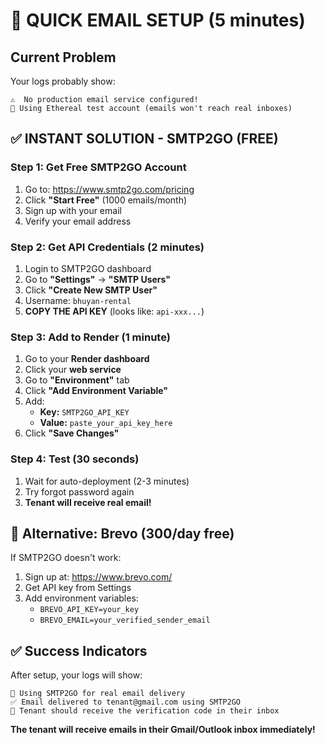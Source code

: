 # 🚀 QUICK EMAIL SETUP (5 minutes)

## Current Problem
Your logs probably show:
```
⚠️  No production email service configured!
📧 Using Ethereal test account (emails won't reach real inboxes)
```

## ✅ INSTANT SOLUTION - SMTP2GO (FREE)

### Step 1: Get Free SMTP2GO Account
1. Go to: https://www.smtp2go.com/pricing
2. Click **"Start Free"** (1000 emails/month)
3. Sign up with your email
4. Verify your email address

### Step 2: Get API Credentials (2 minutes)
1. Login to SMTP2GO dashboard
2. Go to **"Settings"** → **"SMTP Users"**
3. Click **"Create New SMTP User"**
4. Username: `bhuyan-rental`
5. **COPY THE API KEY** (looks like: `api-xxx...`)

### Step 3: Add to Render (1 minute)
1. Go to your **Render dashboard**
2. Click your **web service**
3. Go to **"Environment"** tab
4. Click **"Add Environment Variable"**
5. Add:
   - **Key:** `SMTP2GO_API_KEY`
   - **Value:** `paste_your_api_key_here`
6. Click **"Save Changes"**

### Step 4: Test (30 seconds)
1. Wait for auto-deployment (2-3 minutes)
2. Try forgot password again
3. **Tenant will receive real email!**

## 🎯 Alternative: Brevo (300/day free)
If SMTP2GO doesn't work:
1. Sign up at: https://www.brevo.com/
2. Get API key from Settings
3. Add environment variables:
   - `BREVO_API_KEY=your_key`
   - `BREVO_EMAIL=your_verified_sender_email`

## ✅ Success Indicators
After setup, your logs will show:
```
🚀 Using SMTP2GO for real email delivery
✅ Email delivered to tenant@gmail.com using SMTP2GO
📧 Tenant should receive the verification code in their inbox
```

**The tenant will receive emails in their Gmail/Outlook inbox immediately!**